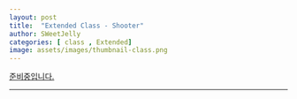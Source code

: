 ```yaml
---
layout: post
title:  "Extended Class - Shooter"
author: SWeetJelly
categories: [ class , Extended]
image: assets/images/thumbnail-class.png
---
```


[준비중입니다.][go to home]

---

[go to home]: {{baseurl.site}}/home/
